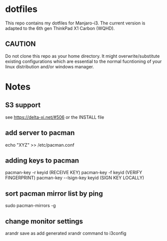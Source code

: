 # dotfiles

This repo contains my dotfiles for Manjaro-i3.
The current version is adapted to the 6th gen ThinkPad X1 Carbon (WQHD).

## CAUTION
Do not clone this repo as your home directory.
It might overwrite/substitute existing configurations
which are essential to the normal fucntioning of your
linux distribution and/or windows manager.

# Notes

## S3 support
see https://delta-xi.net/#506 or the INSTALL file

## add server to pacman
echo "XYZ" >> /etc/pacman.conf

## adding keys to pacman
pacman-key -r keyid (RECEIVE KEY)
pacman-key -f keyid (VERIFY FINGERPRINT)
pacman-key --lsign-key keyid (SIGN KEY LOCALLY)

## sort pacman mirror list by ping
sudo pacman-mirrors -g

## change monitor settings
arandr
save as
add generated xrandr command to i3config
